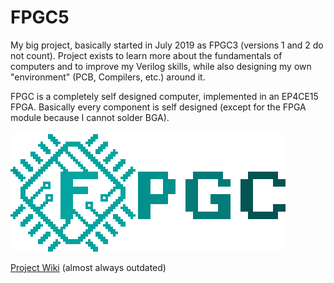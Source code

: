 # FPGC5

My big project, basically started in July 2019 as FPGC3 (versions 1 and 2 do not count). Project exists to learn more about the fundamentals of computers and to improve my Verilog skills, while also designing my own "environment" (PCB, Compilers, etc.) around it.

FPGC is a completely self designed computer, implemented in an EP4CE15 FPGA. Basically every component is self designed (except for the FPGA module because I cannot solder BGA).


[![FPGC Logo](Documentation/docs/images/logo_big_alpha.png)](https://www.b4rt.nl/fpgc/)


[Project Wiki](https://www.b4rt.nl/fpgc/) (almost always outdated)
